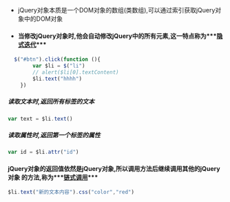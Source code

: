 - jQuery对象本质是一个DOM对象的数组(类数组),可以通过索引获取jQuery对象中的DOM对象

- #### 当修改jQuery对象时,他会自动修改jQuery中的所有元素,这一特点称为***<u>隐式迭代</u>***

```js
  $("#btn").click(function (){
        var $li = $("li")
        // alert($li[0].textContent)
        $li.text("hhhh")
    })
```

##### 读取文本时,返回所有标签的文本

```js
var text = $li.text()
```

##### 读取属性时,返回第一个标签的属性

```js
var id = $li.attr("id")
```



#### jQuery对象的返回值依然是jQuery对象,所以调用方法后继续调用其他的jQuery对象 的方法,称为***<u>链式调用</u>***

```js
$li.text("新的文本内容").css("color","red")
```

